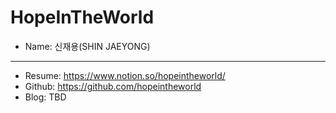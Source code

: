 # HopeInTheWorld

* Name: 신재용(SHIN JAEYONG)

--------------

* Resume: https://www.notion.so/hopeintheworld/
* Github: https://github.com/hopeintheworld
* Blog: TBD